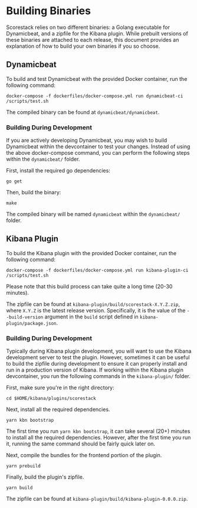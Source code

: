 Building Binaries
=================

Scorestack relies on two different binaries: a Golang executable for Dynamicbeat, and a zipfile for the Kibana plugin. While prebuilt versions of these binaries are attached to each release, this document provides an explanation of how to build your own binaries if you so choose.

Dynamicbeat
-----------

To build and test Dynamicbeat with the provided Docker container, run the following command:

```shell
docker-compose -f dockerfiles/docker-compose.yml run dynamicbeat-ci /scripts/test.sh
```

The compiled binary can be found at `dynamicbeat/dynamicbeat`.

### Building During Development

If you are actively developing Dynamicbeat, you may wish to build Dynamicbeat within the devcontainer to test your changes. Instead of using the above docker-compose command, you can perform the following steps within the `dynamicbeat/` folder.

First, install the required go dependencies:

```shell
go get
```

Then, build the binary:

```shell
make
```

The compiled binary will be named `dynamicbeat` within the `dynamicbeat/` folder.

Kibana Plugin
-------------

To build the Kibana plugin with the provided Docker container, run the following command:

```shell
docker-compose -f dockerfiles/docker-compose.yml run kibana-plugin-ci /scripts/test.sh
```

Please note that this build process can take quite a long time (20-30 minutes).

The zipfile can be found at `kibana-plugin/build/scorestack-X.Y.Z.zip`, where `X.Y.Z` is the latest release version. Specifically, it is the value of the `--build-version` argument in the `build` script defined in `kibana-plugin/package.json`.

### Building During Development

Typically during Kibana plugin development, you will want to use the Kibana development server to test the plugin. However, sometimes it can be useful to build the zipfile during development to ensure it can properly install and run in a production version of Kibana. If working within the Kibana plugin devcontainer, you run the following commands in the `kibana-plugin/` folder.

First, make sure you're in the right directory:

```shell
cd $HOME/kibana/plugins/scorestack
```

Next, install all the required dependencies.

```shell
yarn kbn bootstrap
```

The first time you run `yarn kbn bootstrap`, it can take several (20+) minutes to install all the required dependencies. However, after the first time you run it, running the same command should be fairly quick later on.

Next, compile the bundles for the frontend portion of the plugin.

```shell
yarn prebuild
```

Finally, build the plugin's zipfile.

```shell
yarn build
```

The zipfile can be found at `kibana-plugin/build/kibana-plugin-0.0.0.zip`.